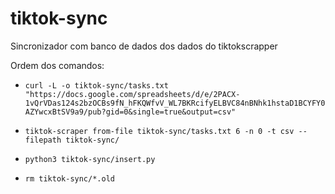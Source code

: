 # tiktok-sync
 Sincronizador com banco de dados dos dados do tiktokscrapper

Ordem dos comandos:

- `curl -L -o tiktok-sync/tasks.txt "https://docs.google.com/spreadsheets/d/e/2PACX-1vQrVDas124s2bzOCBs9fN_hFKQWfvV_WL7BKRcifyELBVC84nBNhk1hstaD1BCYFY0AZYwcxBtSV9a9/pub?gid=0&single=true&output=csv"`

- `tiktok-scraper from-file tiktok-sync/tasks.txt 6 -n 0 -t csv --filepath tiktok-sync/`
  
- `python3 tiktok-sync/insert.py`

- `rm tiktok-sync/*.old`
